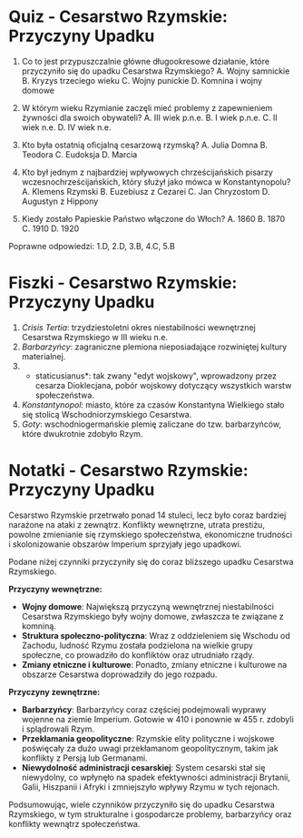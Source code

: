  # Quiz - Cesarstwo Rzymskie: Przyczyny Upadku
1. Co to jest przypuszczalnie główne długookresowe działanie, które przyczyniło się do upadku Cesarstwa Rzymskiego?
   A. Wojny samnickie
   B. Kryzys trzeciego wieku
   C. Wojny punickie
   D. Komnina i wojny domowe

2. W którym wieku Rzymianie zaczęli mieć problemy z zapewnieniem żywności dla swoich obywateli?
   A. III wiek p.n.e.
   B. I wiek p.n.e.
   C. II wiek n.e.
   D. IV wiek n.e.

3. Kto była ostatnią oficjalną cesarzową rzymską?
   A. Julia Domna
   B. Teodora
   C. Eudoksja
   D. Marcia

4. Kto był jednym z najbardziej wpływowych chrześcijańskich pisarzy wczesnochrześcijańskich, który służył jako mówca w Konstantynopolu?
   A. Klemens Rzymski
   B. Euzebiusz z Cezarei
   C. Jan Chryzostom
   D. Augustyn z Hippony

5. Kiedy zostało Papieskie Państwo włączone do Włoch?
   A. 1860
   B. 1870
   C. 1910
   D. 1920

Poprawne odpowiedzi: 1.D, 2.D, 3.B, 4.C, 5.B

# Fiszki - Cesarstwo Rzymskie: Przyczyny Upadku
1. *Crisis Tertia*: trzydziestoletni okres niestabilności wewnętrznej Cesarstwa Rzymskiego w III wieku n.e.
2. *Barbarzyńcy*: zagraniczne plemiona nieposiadające rozwiniętej kultury materialnej.
3. * staticusianus*: tak zwany "edyt wojskowy", wprowadzony przez cesarza Dioklecjana, pobór wojskowy dotyczący wszystkich warstw społeczeństwa.
4. *Konstantynopol*: miasto, które za czasów Konstantyna Wielkiego stało się stolicą Wschodniorzymskiego Cesarstwa.
5. *Goty*: wschodniogermańskie plemię zaliczane do tzw. barbarzyńców, które dwukrotnie zdobyło Rzym.

# Notatki - Cesarstwo Rzymskie: Przyczyny Upadku
Cesarstwo Rzymskie przetrwało ponad 14 stuleci, lecz było coraz bardziej narażone na ataki z zewnątrz. Konflikty wewnętrzne, utrata prestiżu, powolne zmienianie się rzymskiego społeczeństwa, ekonomiczne trudności i skolonizowanie obszarów Imperium sprzyjały jego upadkowi.

Podane niżej czynniki przyczyniły się do coraz bliższego upadku Cesarstwa Rzymskiego.

**Przyczyny wewnętrzne:**

* **Wojny domowe**: Największą przyczyną wewnętrznej niestabilności Cesarstwa Rzymskiego były wojny domowe, zwłaszcza te związane z komniną.
* **Struktura społeczno-polityczna**: Wraz z oddzieleniem się Wschodu od Zachodu, ludność Rzymu została podzielona na wielkie grupy społeczne, co prowadziło do konfliktów oraz utrudniało rządy.
* **Zmiany etniczne i kulturowe**: Ponadto, zmiany etniczne i kulturowe na obszarze Cesarstwa doprowadziły do jego rozpadu.

**Przyczyny zewnętrzne:**

* **Barbarzyńcy**: Barbarzyńcy coraz częściej podejmowali wyprawy wojenne na ziemie Imperium. Gotowie w 410 i ponownie w 455 r. zdobyli i splądrowali Rzym.
* **Przekłamania geopolityczne**: Rzymskie elity polityczne i wojskowe poświęcały za dużo uwagi przekłamanom geopolitycznym, takim jak konflikty z Persją lub Germanami.
* **Niewydolność administracji cesarskiej**: System cesarski stał się niewydolny, co wpłynęło na spadek efektywności administracji Brytanii, Galii, Hiszpanii i Afryki i zmniejszyło wpływy Rzymu w tych rejonach.

Podsumowując, wiele czynników przyczyniło się do upadku Cesarstwa Rzymskiego, w tym strukturalne i gospodarcze problemy, barbarzyńcy oraz konflikty wewnątrz społeczeństwa.